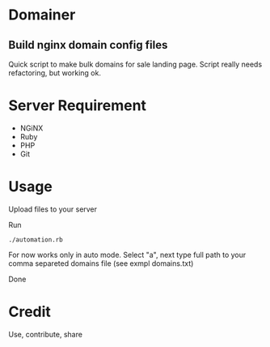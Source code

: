 # Domainer
## Build nginx domain config files

Quick script to make bulk domains for sale landing page.
Script really needs refactoring, but working ok.

# Server Requirement

* NGiNX
* Ruby
* PHP
* Git


# Usage


Upload files to your server

Run
```
./automation.rb
```
For now works only in auto mode. Select "a", next type full path to your comma separeted domains file (see exmpl domains.txt)

Done

# Credit
Use, contribute, share
